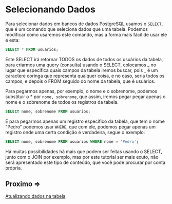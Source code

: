 # Selecionando Dados

Para selecionar dados em bancos de dados PostgreSQL usamos o `SELECT`, que é um comando que seleciona dados que uma tabela. Podemos modificar como usaremos este comando, mas a forma mais fácil de usar ele é esta:

```sql
SELECT * FROM usuarios;
```

Este SELECT irá retornar TODOS os dados de todos os usuários da tabela, para criarmos uma query (consulta) usando o SELECT, colocamos _ no lugar que especifica quais campos da tabela iremos buscar, pois _ é um caractere coringa que representa qualquer coisa, e no caso, seria todos os campos, e depois o FROM seguido do nome da tabela, que é usuários.

Para pegarmos apenas, por exemplo, o nome e o sobrenome, podemos substituir o \* por `nome, sobrenome`, que assim, iremos pegar pegar apenas o nome e o sobrenome de todos os registros da tabela.

```sql
SELECT nome, sobrenome FROM usuarios;
```

E para pegarmos apenas um registro específico da tabela, que tem o nome "Pedro" podemos usar `WHERE`, que com ele, podemos pegar apenas um registro onde uma certa condição é verdadeira, segue o exemplo:

```sql
SELECT nome, sobrenome FROM usuarios WHERE nome = 'Pedro';
```

Há muitas possibilidades há mais que podem ser feitas usando o SELECT, junto com o JOIN por exemplo, mas por este tutorial ser mais exuto, não será apresentado este tipo de conteúdo, que você pode procurar por conta própria.

## Proximo =>

[Atualizando dados na tabela](../atualizando/README.md)
